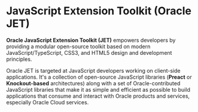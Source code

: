 # JavaScript Extension Toolkit (Oracle JET)

**Oracle JavaScript Extension Toolkit (JET)** empowers developers by providing a modular open-source toolkit based on modern JavaScript/TypeScript, CSS3, and HTML5 design and development principles. 

Oracle JET is targeted at JavaScript developers working on client-side applications. It's a collection of open-source JavaScript libraries (**Preact** or **Knockout-based** architectures) along with a set of Oracle-contributed JavaScript libraries that make it as simple and efficient as possible to build applications that consume and interact with Oracle products and services, especially Oracle Cloud services. 
<br>
